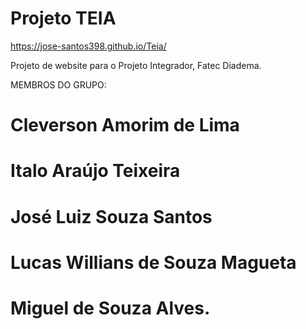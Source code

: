 # Projeto TEIA
https://jose-santos398.github.io/Teia/

Projeto de website para o Projeto Integrador, Fatec Diadema.

MEMBROS DO GRUPO: 

# Cleverson Amorim de Lima
# Italo Araújo Teixeira
# José Luiz Souza Santos
# Lucas Willians de Souza Magueta
# Miguel de Souza Alves.


